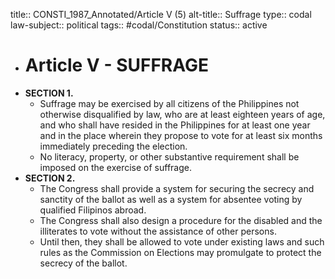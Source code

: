 title:: CONSTI_1987_Annotated/Article V (5)
alt-title:: Suffrage
type:: codal
law-subject:: political
tags:: #codal/Constitution
status:: active

- # Article V - SUFFRAGE
- **SECTION 1.**
	- Suffrage may be exercised by all citizens of the Philippines not otherwise disqualified by law, who are at least eighteen years of age, and who shall have resided in the Philippines for at least one year and in the place wherein they propose to vote for at least six months immediately preceding the election.
	- No literacy, property, or other substantive requirement shall be imposed on the exercise of suffrage.
- **SECTION 2.**
	- The Congress shall provide a system for securing the secrecy and sanctity of the ballot as well as a system for absentee voting by qualified Filipinos abroad.
	- The Congress shall also design a procedure for the disabled and the illiterates to vote without the assistance of other persons.
	- Until then, they shall be allowed to vote under existing laws and such rules as the Commission on Elections may promulgate to protect the secrecy of the ballot.